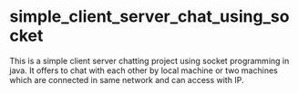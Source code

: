 # simple_client_server_chat_using_socket
This is a simple client server chatting project using socket programming in java. 
It offers to chat with each other by local machine or two machines which are connected in same network and can access with IP.



